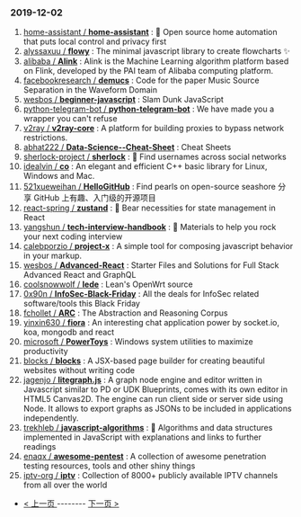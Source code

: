 ### 2019-12-02 
1. [
        home-assistant /
**home-assistant**](https://github.com/home-assistant/home-assistant) : 🏡 Open source home automation that puts local control and privacy first
1. [
        alyssaxuu /
**flowy**](https://github.com/alyssaxuu/flowy) : The minimal javascript library to create flowcharts ✨
1. [
        alibaba /
**Alink**](https://github.com/alibaba/Alink) : Alink is the Machine Learning algorithm platform based on Flink, developed by the PAI team of Alibaba computing platform.
1. [
        facebookresearch /
**demucs**](https://github.com/facebookresearch/demucs) : Code for the paper Music Source Separation in the Waveform Domain
1. [
        wesbos /
**beginner-javascript**](https://github.com/wesbos/beginner-javascript) : Slam Dunk JavaScript
1. [
        python-telegram-bot /
**python-telegram-bot**](https://github.com/python-telegram-bot/python-telegram-bot) : We have made you a wrapper you can't refuse
1. [
        v2ray /
**v2ray-core**](https://github.com/v2ray/v2ray-core) : A platform for building proxies to bypass network restrictions.
1. [
        abhat222 /
**Data-Science--Cheat-Sheet**](https://github.com/abhat222/Data-Science--Cheat-Sheet) : Cheat Sheets
1. [
        sherlock-project /
**sherlock**](https://github.com/sherlock-project/sherlock) : 🔎 Find usernames across social networks
1. [
        idealvin /
**co**](https://github.com/idealvin/co) : An elegant and efficient C++ basic library for Linux, Windows and Mac.
1. [
        521xueweihan /
**HelloGitHub**](https://github.com/521xueweihan/HelloGitHub) : Find pearls on open-source seashore 分享 GitHub 上有趣、入门级的开源项目
1. [
        react-spring /
**zustand**](https://github.com/react-spring/zustand) : 🐻 Bear necessities for state management in React
1. [
        yangshun /
**tech-interview-handbook**](https://github.com/yangshun/tech-interview-handbook) : 💯 Materials to help you rock your next coding interview
1. [
        calebporzio /
**project-x**](https://github.com/calebporzio/project-x) : A simple tool for composing javascript behavior in your markup.
1. [
        wesbos /
**Advanced-React**](https://github.com/wesbos/Advanced-React) : Starter Files and Solutions for Full Stack Advanced React and GraphQL
1. [
        coolsnowwolf /
**lede**](https://github.com/coolsnowwolf/lede) : Lean's OpenWrt source
1. [
        0x90n /
**InfoSec-Black-Friday**](https://github.com/0x90n/InfoSec-Black-Friday) : All the deals for InfoSec related software/tools this Black Friday
1. [
        fchollet /
**ARC**](https://github.com/fchollet/ARC) : The Abstraction and Reasoning Corpus
1. [
        yinxin630 /
**fiora**](https://github.com/yinxin630/fiora) : An interesting chat application power by socket.io, koa, mongodb and react
1. [
        microsoft /
**PowerToys**](https://github.com/microsoft/PowerToys) : Windows system utilities to maximize productivity
1. [
        blocks /
**blocks**](https://github.com/blocks/blocks) : A JSX-based page builder for creating beautiful websites without writing code
1. [
        jagenjo /
**litegraph.js**](https://github.com/jagenjo/litegraph.js) : A graph node engine and editor written in Javascript similar to PD or UDK Blueprints, comes with its own editor in HTML5 Canvas2D. The engine can run client side or server side using Node. It allows to export graphs as JSONs to be included in applications independently.
1. [
        trekhleb /
**javascript-algorithms**](https://github.com/trekhleb/javascript-algorithms) : 📝 Algorithms and data structures implemented in JavaScript with explanations and links to further readings
1. [
        enaqx /
**awesome-pentest**](https://github.com/enaqx/awesome-pentest) : A collection of awesome penetration testing resources, tools and other shiny things
1. [
        iptv-org /
**iptv**](https://github.com/iptv-org/iptv) : Collection of 8000+ publicly available IPTV channels from all over the world 

- [ < 上一页 ](https://github.com/able8/github-trending-daily-record/blob/master/2019-12-01.md) -------- [ 下一页 > ](https://github.com/able8/github-trending-daily-record/blob/master/2019-12-03.md)
